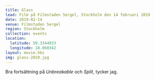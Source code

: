```yaml
---
title: Glass
lead: Film på Filmstaden Sergel, Stockholm den 14 februari 2019
date: 2019-02-14
venue: Filmstaden Sergel
region: Stockholm
collection: events
location:
  latitude: 59.3344933
  longitude: 18.060342
layout: movie.hbs
img: glass-2019.jpg
---
```


Bra fortsättning på _Unbreakable_ och _Split_, tycker jag.
